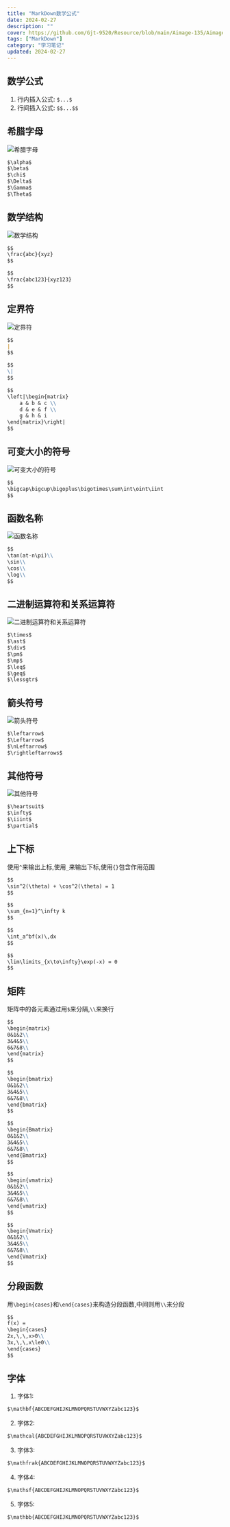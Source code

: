```yaml
---
title: "MarkDown数学公式"
date: 2024-02-27
description: ""
cover: https://github.com/Gjt-9520/Resource/blob/main/Aimage-135/Aimage94.jpg?raw=true
tags: ["MarkDown"]
category: "学习笔记"
updated: 2024-02-27
---
```


## 数学公式

1. 行内插入公式: `$...$`
2. 行间插入公式: `$$...$$`

## 希腊字母

![希腊字母](../images/MD希腊字母.png)

```MarkDown
$\alpha$
$\beta$
$\chi$
$\Delta$
$\Gamma$
$\Theta$
```

## 数学结构

![数学结构](../images/MD数学结构.png)

```MarkDown
$$
\frac{abc}{xyz}
$$

$$
\frac{abc123}{xyz123}
$$             
```  

## 定界符

![定界符](../images/MD定界符.png)

```MarkDown
$$
|
$$         

$$
\|
$$

$$
\left|\begin{matrix}
    a & b & c \\
    d & e & f \\
    g & h & i
\end{matrix}\right|
$$
```

## 可变大小的符号

![可变大小的符号](../images/MD可变大小的符号.png)

```MarkDown
$$
\bigcap\bigcup\bigoplus\bigotimes\sum\int\oint\iint
$$
```

## 函数名称

![函数名称](../images/MD函数名称.png)

```MarkDown
$$
\tan(at-n\pi)\\
\sin\\
\cos\\
\log\\
$$
```

## 二进制运算符和关系运算符

![二进制运算符和关系运算符](../images/MD二进制运算符和关系运算符.png)


```MarkDown
$\times$
$\ast$
$\div$
$\pm$
$\mp$
$\leq$
$\geq$
$\lessgtr$
```

## 箭头符号

![箭头符号](../images/MD箭头符号.png)

```MarkDown
$\leftarrow$       
$\Leftarrow$             
$\nLeftarrow$                  
$\rightleftarrows$ 
```

## 其他符号

![其他符号](../images/MD其他符号.png)

```MarkDown
$\heartsuit$                
$\infty$               
$\iiint$                 
$\partial$
```

## 上下标

使用`^`来输出上标,使用`_`来输出下标,使用`{}`包含作用范围

```MarkDown
$$
\sin^2(\theta) + \cos^2(\theta) = 1
$$

$$
\sum_{n=1}^\infty k
$$

$$
\int_a^bf(x)\,dx
$$

$$
\lim\limits_{x\to\infty}\exp(-x) = 0
$$
```

## 矩阵

矩阵中的各元素通过用`$`来分隔,`\\`来换行

```MarkDown
$$
\begin{matrix}
0&1&2\\
3&4&5\\
6&7&8\\
\end{matrix}
$$

$$
\begin{bmatrix}
0&1&2\\
3&4&5\\
6&7&8\\
\end{bmatrix}
$$

$$
\begin{Bmatrix}
0&1&2\\
3&4&5\\
6&7&8\\
\end{Bmatrix}
$$

$$
\begin{vmatrix}
0&1&2\\
3&4&5\\
6&7&8\\
\end{vmatrix}
$$

$$
\begin{Vmatrix}
0&1&2\\
3&4&5\\
6&7&8\\
\end{Vmatrix}
$$
```

## 分段函数

用`\begin{cases}`和`\end{cases}`来构造分段函数,中间则用`\\`来分段

```MarkDown
$$
f(x) = 
\begin{cases}
2x,\,\,x>0\\
3x,\,\,x\le0\\
\end{cases}
$$
```

## 字体

1. 字体1: 

```MarkDown
$\mathbf{ABCDEFGHIJKLMNOPQRSTUVWXYZabc123}$
```

2. 字体2: 

```MarkDown
$\mathcal{ABCDEFGHIJKLMNOPQRSTUVWXYZabc123}$
```

3. 字体3: 

```MarkDown
$\mathfrak{ABCDEFGHIJKLMNOPQRSTUVWXYZabc123}$
```

4. 字体4: 

```MarkDown
$\mathsf{ABCDEFGHIJKLMNOPQRSTUVWXYZabc123}$
```

5. 字体5: 

```MarkDown
$\mathbb{ABCDEFGHIJKLMNOPQRSTUVWXYZabc123}$
```